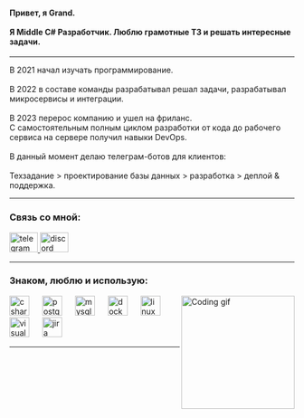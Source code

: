 <h4 align="left">
  Привет, я Grand.<br><br>
  Я Middle C# Разработчик. Люблю грамотные ТЗ и решать интересные задачи.
</h4>

<hr>

<p align="left">
  В 2021 начал изучать программирование.<br><br>
  В 2022 в составе команды разрабатывал решал задачи, разрабатывал микросервисы и интеграции.<br><br>
  В 2023 перерос компанию и ушел на фриланс.<br>
  С самостоятельным полным циклом разработки от кода до рабочего сервиса на сервере получил навыки DevOps.<br><br>
  В данный момент делаю телеграм-ботов для клиентов:<br><br>
  Техзадание > проектирование базы данных > разработка > деплой & поддержка.
</p>

<hr>

<h3 align="left">Связь со мной:</h3>

<div align="left">
  <a href="https://t.me/algrandeth" target="_blank">
    <img src="https://raw.githubusercontent.com/maurodesouza/profile-readme-generator/master/src/assets/icons/social/telegram/default.svg" width="50" height="35" alt="telegram logo" />
  </a>
  <a href="https://discordapp.com/users/279904645760155649" target="_blank">
    <img src="https://raw.githubusercontent.com/maurodesouza/profile-readme-generator/master/src/assets/icons/social/discord/default.svg" width="50" height="35" alt="discord logo" />
  </a>
</div>

<hr>

<h3 align="left">Знаком, люблю и использую:</h3>

<img align="right" height="200" src="https://i.pinimg.com/originals/4b/28/1b/4b281bf29cec0b997e7f1618bad94460.gif" alt="Coding gif" />

<div align="left">
  <img src="https://cdn.jsdelivr.net/gh/devicons/devicon/icons/csharp/csharp-original.svg" height="35" alt="csharp logo" />
  <img width="15" />
  <img src="https://cdn.jsdelivr.net/gh/devicons/devicon/icons/postgresql/postgresql-original.svg" height="35" alt="postgresql logo" />
  <img width="15" />
  <img src="https://cdn.jsdelivr.net/gh/devicons/devicon/icons/mysql/mysql-original.svg" height="35" alt="mysql logo" />
  <img width="15" />
  <img src="https://cdn.jsdelivr.net/gh/devicons/devicon/icons/docker/docker-original.svg" height="35" alt="docker logo" />
  <img width="15" />
  <img src="https://cdn.jsdelivr.net/gh/devicons/devicon/icons/linux/linux-original.svg" height="35" alt="linux logo" />
  <img width="15" />
  <img src="https://cdn.jsdelivr.net/gh/devicons/devicon/icons/visualstudio/visualstudio-plain.svg" height="35" alt="visualstudio logo" />
  <img width="15" />
  <img src="https://cdn.jsdelivr.net/gh/devicons/devicon/icons/jira/jira-original.svg" height="35" alt="jira logo" />
</div>

<hr>
